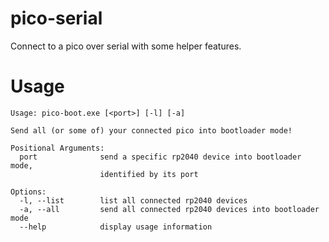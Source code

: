 # pico-serial
Connect to a pico over serial with some helper features.

# Usage
```
Usage: pico-boot.exe [<port>] [-l] [-a]

Send all (or some of) your connected pico into bootloader mode!

Positional Arguments:
  port              send a specific rp2040 device into bootloader mode,
                    identified by its port

Options:
  -l, --list        list all connected rp2040 devices
  -a, --all         send all connected rp2040 devices into bootloader mode
  --help            display usage information
```
